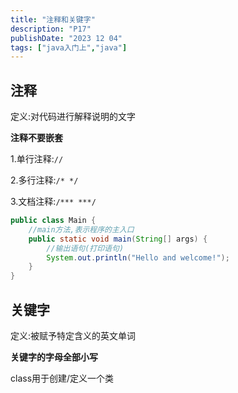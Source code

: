 ```yaml
---
title: "注释和关键字"
description: "P17"
publishDate: "2023 12 04"
tags: ["java入门上","java"]
---
```


## 注释

定义:对代码进行解释说明的文字

**注释不要嵌套**

1.单行注释:`//`

2.多行注释:`/* */`

3.文档注释:`/*** ***/`

```java
public class Main {
    //main方法,表示程序的主入口
    public static void main(String[] args) {
        //输出语句(打印语句)
        System.out.println("Hello and welcome!");
    }
}
```

## 关键字

定义:被赋予特定含义的英文单词

**关键字的字母全部小写**

class用于创建/定义一个类